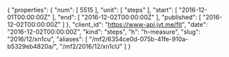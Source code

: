 {
  "properties": {
    "num": [
      5515
    ],
    "unit": [
      "steps"
    ],
    "start": [
      "2016-12-01T00:00:00Z"
    ],
    "end": [
      "2016-12-02T00:00:00Z"
    ],
    "published": [
      "2016-12-02T00:00:00Z"
    ]
  },
  "client_id": "https://www-api.jvt.me/fit",
  "date": "2016-12-02T00:00:00Z",
  "kind": "steps",
  "h": "h-measure",
  "slug": "2016/12/xn1cu",
  "aliases": [
    "/mf2/6354ce0d-075b-41fe-910a-b5329eb4820a/",
    "/mf2/2016/12/xn1cU"
  ]
}
